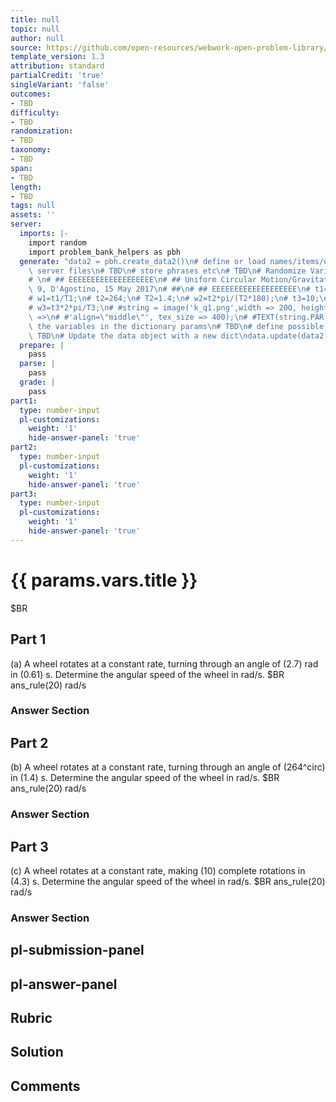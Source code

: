 ```yaml
---
title: null
topic: null
author: null
source: https://github.com/open-resources/webwork-open-problem-library/tree/master/Contrib/BrockPhysics/College_Physics_Urone/6.Uniform_Circular_Motion_and_Gravitation/ch6-9.pg
template_version: 1.3
attribution: standard
partialCredit: 'true'
singleVariant: 'false'
outcomes:
- TBD
difficulty:
- TBD
randomization:
- TBD
taxonomy:
- TBD
span:
- TBD
length:
- TBD
tags: null
assets: ''
server:
  imports: |-
    import random
    import problem_bank_helpers as pbh
  generate: "data2 = pbh.create_data2()\n# define or load names/items/objects from\
    \ server files\n# TBD\n# store phrases etc\n# TBD\n# Randomize Variables\n# \n\
    # \n# ## EEEEEEEEEEEEEEEEEEE\n# ## Uniform Circular Motion/Gravitation, Ch6, problem\
    \ 9, D'Agostino, 15 May 2017\n# ##\n# ## EEEEEEEEEEEEEEEEEEE\n# t1=2.7;\n# T1=0.61;\n\
    # w1=t1/T1;\n# t2=264;\n# T2=1.4;\n# w2=t2*pi/(T2*180);\n# t3=10;\n# T3=4.3;\n\
    # w3=t3*2*pi/T3;\n# #string = image('k_q1.png',width => 200, height => '', extra_html_tags\
    \ =>\n# #'align=\"middle\"', tex_size => 400);\n# #TEXT(string.PAR);\n\n# store\
    \ the variables in the dictionary params\n# TBD\n# define possible answers\n#\
    \ TBD\n# Update the data object with a new dict\ndata.update(data2)"
  prepare: |
    pass
  parse: |
    pass
  grade: |
    pass
part1:
  type: number-input
  pl-customizations:
    weight: '1'
    hide-answer-panel: 'true'
part2:
  type: number-input
  pl-customizations:
    weight: '1'
    hide-answer-panel: 'true'
part3:
  type: number-input
  pl-customizations:
    weight: '1'
    hide-answer-panel: 'true'
---
```


# {{ params.vars.title }} 


$BR

## Part 1 
(a) A wheel rotates at a constant rate, turning through an angle of (2.7) rad in (0.61) s. Determine the angular speed of the wheel in rad/s. $BR ans_rule(20)  rad/s 


 ### Answer Section

## Part 2 
(b) A wheel rotates at a constant rate, turning through an angle of (264^circ) in (1.4) s. Determine the angular speed of the wheel in rad/s.  $BR ans_rule(20)  rad/s 


 ### Answer Section

## Part 3 
(c) A wheel rotates at a constant rate, making (10) complete rotations in (4.3) s. Determine the angular speed of the wheel in rad/s. $BR ans_rule(20)  rad/s 


 ### Answer Section


## pl-submission-panel 


## pl-answer-panel 


## Rubric 


## Solution 


## Comments 


